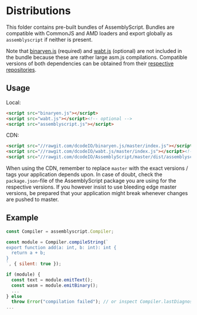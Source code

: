 Distributions
=============

This folder contains pre-built bundles of AssemblyScript. Bundles are compatible with CommonJS and AMD loaders and export globally as `assemblyscript` if neither is present.

Note that [binaryen.js](https://github.com/dcodeIO/binaryen.js) (required) and [wabt.js](https://github.com/dcodeIO/wabt.js) (optional) are not included in the bundle because these are rather large asm.js compilations. Compatible versions of both dependencies can be obtained from their [respective](https://github.com/dcodeIO/binaryen.js/tags) [repositories](https://github.com/dcodeIO/wabt.js/tags).

Usage
-----

Local:

```html
<script src="binaryen.js"></script>
<script src="wabt.js"></script><!-- optional -->
<script src="assemblyscript.js"></script>
```

CDN:

```html
<script src="//rawgit.com/dcodeIO/binaryen.js/master/index.js"></script>
<script src="//rawgit.com/dcodeIO/wabt.js/master/index.js"></script><!-- optional -->
<script src="//rawgit.com/dcodeIO/AssemblyScript/master/dist/assemblyscript.js"></script>
```

When using the CDN, remember to replace `master` with the exact versions / tags your application depends upon. In case of doubt, check the `package.json`-file of the AssemblyScript package you are using for the respective versions. If you however insist to use bleeding edge master versions, be prepared that your application might break whenever changes are pushed to master.

Example
-------

```js
const Compiler = assemblyscript.Compiler;

const module = Compiler.compileString(`
export function add(a: int, b: int): int {
  return a + b;
}
`, { silent: true });

if (module) {
  const text = module.emitText();
  const wasm = module.emitBinary();
  ...
} else
  throw Error("compilation failed"); // or inspect Compiler.lastDiagnostics
...
```
